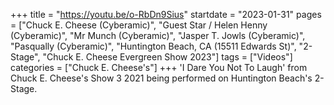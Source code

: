 +++
title = "https://youtu.be/o-RbDn9Sius"
startdate = "2023-01-31"
pages = ["Chuck E. Cheese (Cyberamic)", "Guest Star / Helen Henny (Cyberamic)", "Mr Munch (Cyberamic)", "Jasper T. Jowls (Cyberamic)", "Pasqually (Cyberamic)", "Huntington Beach, CA (15511 Edwards St)", "2-Stage", "Chuck E. Cheese Evergreen Show 2023"]
tags = ["Videos"]
categories = ["Chuck E. Cheese's"]
+++
'I Dare You Not To Laugh' from Chuck E. Cheese's Show 3 2021 being performed on Huntington Beach's 2-Stage.
